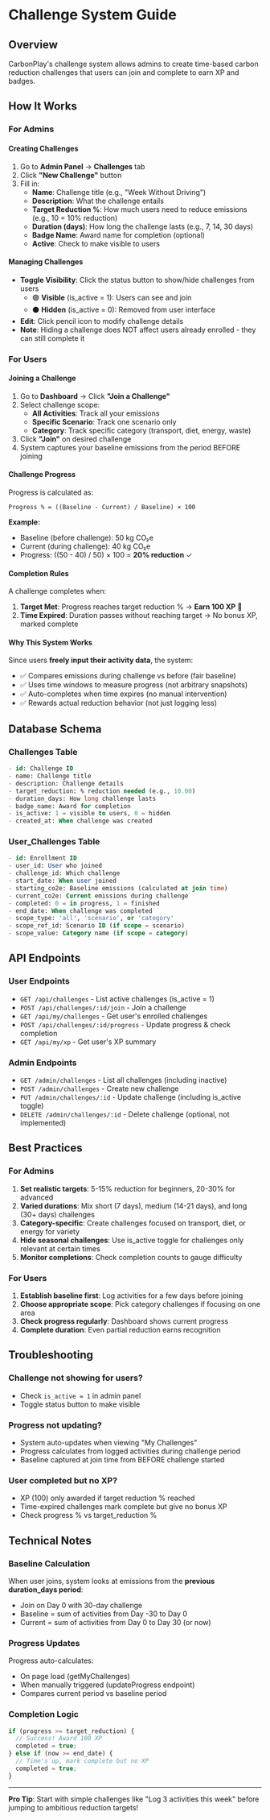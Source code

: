 # Challenge System Guide

## Overview
CarbonPlay's challenge system allows admins to create time-based carbon reduction challenges that users can join and complete to earn XP and badges.

## How It Works

### For Admins

#### Creating Challenges
1. Go to **Admin Panel** → **Challenges** tab
2. Click **"New Challenge"** button
3. Fill in:
   - **Name**: Challenge title (e.g., "Week Without Driving")
   - **Description**: What the challenge entails
   - **Target Reduction %**: How much users need to reduce emissions (e.g., 10 = 10% reduction)
   - **Duration (days)**: How long the challenge lasts (e.g., 7, 14, 30 days)
   - **Badge Name**: Award name for completion (optional)
   - **Active**: Check to make visible to users

#### Managing Challenges
- **Toggle Visibility**: Click the status button to show/hide challenges from users
  - 🟢 **Visible** (is_active = 1): Users can see and join
  - ⚫ **Hidden** (is_active = 0): Removed from user interface
- **Edit**: Click pencil icon to modify challenge details
- **Note**: Hiding a challenge does NOT affect users already enrolled - they can still complete it

### For Users

#### Joining a Challenge
1. Go to **Dashboard** → Click **"Join a Challenge"**
2. Select challenge scope:
   - **All Activities**: Track all your emissions
   - **Specific Scenario**: Track one scenario only
   - **Category**: Track specific category (transport, diet, energy, waste)
3. Click **"Join"** on desired challenge
4. System captures your baseline emissions from the period BEFORE joining

#### Challenge Progress
Progress is calculated as:
```
Progress % = ((Baseline - Current) / Baseline) × 100
```

**Example:**
- Baseline (before challenge): 50 kg CO₂e
- Current (during challenge): 40 kg CO₂e  
- Progress: ((50 - 40) / 50) × 100 = **20% reduction** ✓

#### Completion Rules
A challenge completes when:
1. **Target Met**: Progress reaches target reduction % → **Earn 100 XP** 🎉
2. **Time Expired**: Duration passes without reaching target → No bonus XP, marked complete

#### Why This System Works
Since users **freely input their activity data**, the system:
- ✅ Compares emissions during challenge vs before (fair baseline)
- ✅ Uses time windows to measure progress (not arbitrary snapshots)
- ✅ Auto-completes when time expires (no manual intervention)
- ✅ Rewards actual reduction behavior (not just logging less)

## Database Schema

### Challenges Table
```sql
- id: Challenge ID
- name: Challenge title
- description: Challenge details
- target_reduction: % reduction needed (e.g., 10.00)
- duration_days: How long challenge lasts
- badge_name: Award for completion
- is_active: 1 = visible to users, 0 = hidden
- created_at: When challenge was created
```

### User_Challenges Table
```sql
- id: Enrollment ID
- user_id: User who joined
- challenge_id: Which challenge
- start_date: When user joined
- starting_co2e: Baseline emissions (calculated at join time)
- current_co2e: Current emissions during challenge
- completed: 0 = in progress, 1 = finished
- end_date: When challenge was completed
- scope_type: 'all', 'scenario', or 'category'
- scope_ref_id: Scenario ID (if scope = scenario)
- scope_value: Category name (if scope = category)
```

## API Endpoints

### User Endpoints
- `GET /api/challenges` - List active challenges (is_active = 1)
- `POST /api/challenges/:id/join` - Join a challenge
- `GET /api/my/challenges` - Get user's enrolled challenges
- `POST /api/challenges/:id/progress` - Update progress & check completion
- `GET /api/my/xp` - Get user's XP summary

### Admin Endpoints
- `GET /admin/challenges` - List all challenges (including inactive)
- `POST /admin/challenges` - Create new challenge
- `PUT /admin/challenges/:id` - Update challenge (including is_active toggle)
- `DELETE /admin/challenges/:id` - Delete challenge (optional, not implemented)

## Best Practices

### For Admins
1. **Set realistic targets**: 5-15% reduction for beginners, 20-30% for advanced
2. **Varied durations**: Mix short (7 days), medium (14-21 days), and long (30+ days) challenges
3. **Category-specific**: Create challenges focused on transport, diet, or energy for variety
4. **Hide seasonal challenges**: Use is_active toggle for challenges only relevant at certain times
5. **Monitor completions**: Check completion counts to gauge difficulty

### For Users
1. **Establish baseline first**: Log activities for a few days before joining
2. **Choose appropriate scope**: Pick category challenges if focusing on one area
3. **Check progress regularly**: Dashboard shows current progress
4. **Complete duration**: Even partial reduction earns recognition

## Troubleshooting

### Challenge not showing for users?
- Check `is_active = 1` in admin panel
- Toggle status button to make visible

### Progress not updating?
- System auto-updates when viewing "My Challenges"
- Progress calculates from logged activities during challenge period
- Baseline captured at join time from BEFORE challenge started

### User completed but no XP?
- XP (100) only awarded if target reduction % reached
- Time-expired challenges mark complete but give no bonus XP
- Check progress % vs target_reduction %

## Technical Notes

### Baseline Calculation
When user joins, system looks at emissions from the **previous duration_days period**:
- Join on Day 0 with 30-day challenge
- Baseline = sum of activities from Day -30 to Day 0
- Current = sum of activities from Day 0 to Day 30 (or now)

### Progress Updates
Progress auto-calculates:
- On page load (getMyChallenges)
- When manually triggered (updateProgress endpoint)
- Compares current period vs baseline period

### Completion Logic
```javascript
if (progress >= target_reduction) {
  // Success! Award 100 XP
  completed = true;
} else if (now >= end_date) {
  // Time's up, mark complete but no XP
  completed = true;
}
```

---

**Pro Tip**: Start with simple challenges like "Log 3 activities this week" before jumping to ambitious reduction targets!

